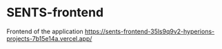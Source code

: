 # SENTS-frontend
Frontend of the application
https://sents-frontend-35ls9q9v2-hyperions-projects-7b15e14a.vercel.app/
